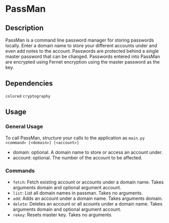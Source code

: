 # PassMan
## Description
PassMan is a command line password manager for storing passwords locally. Enter a domain name to store your different accounts under and even add notes to the account. Passwords are protected behind a single master password that can be changed.  Passwords entered into PassMan are encrypted using Fernet encryption using the master password as the key.
## Dependencies
`colored`
`cryptography`

## Usage
### General Usage
To call PassMan, structure your calls to the application as
`main.py <command> [<domain>] [<account>]`
* domain: optional. A domain name to store or access an account under.
* account: optional. The number of the account to be affected.  
### Commands
* `fetch`: Fetch existing account or accounts under a domain name.  Takes arguments domain and optional argument account.
* `list`: List all domain names in passman.  Takes no arguments.
* `add`: Adds an account under a domain name.  Takes arguments domain.
* `delete`: Deletes an account or all acounts under a domain name. Takes arguments domain and optional argument account.
* `rekey`: Resets master key. Takes no arguments.
